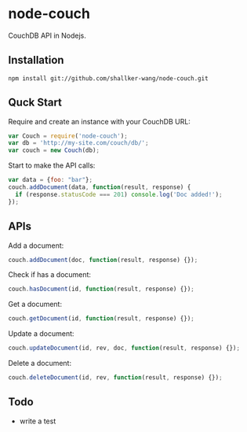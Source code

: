 node-couch
==========

CouchDB API in Nodejs.

## Installation
```shell
npm install git://github.com/shallker-wang/node-couch.git
```

## Quck Start
Require and create an instance with your CouchDB URL:
```javascript
var Couch = require('node-couch');
var db = 'http://my-site.com/couch/db/';
var couch = new Couch(db);
```

Start to make the API calls:
```javascript
var data = {foo: "bar"};
couch.addDocument(data, function(result, response) {
  if (response.statusCode === 201) console.log('Doc added!');
});
```

## APIs
Add a document:
```javascript
couch.addDocument(doc, function(result, response) {});
```

Check if has a document:
```javascript
couch.hasDocument(id, function(result, response) {});
```

Get a document:
```javascript
couch.getDocument(id, function(result, response) {});
```

Update a document:
```javascript
couch.updateDocument(id, rev, doc, function(result, response) {});
```

Delete a document:
```javascript
couch.deleteDocument(id, rev, function(result, response) {});
```

## Todo
* write a test
